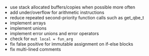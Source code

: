 - use stack allocated buffers/copies when possible more often
- add under/overflow for arithmetic instructions
- reduce repeated second-priority function calls such as get_qbe_t
- implement arrays
- implement unions
- implement error unions and error operators
- check for `mut local = fun_arg`
- fix false positive for immutable assignment on if-else blocks
- fix multi-lined comments